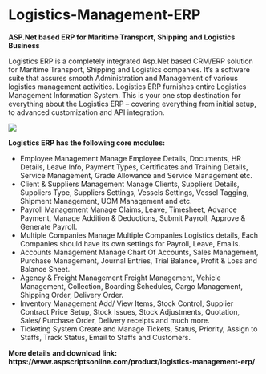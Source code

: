 # Logistics-Management-ERP
<b>ASP.Net based ERP for Maritime Transport, Shipping and Logistics Business</b>

Logistics ERP is a completely integrated Asp.Net based CRM/ERP solution for Maritime Transport, Shipping and Logistics companies. It’s a software suite that assures smooth Administration and Management of various logistics management activities. Logistics ERP furnishes entire Logistics Management Information System. This is your one stop destination for everything about the Logistics ERP – covering everything from initial setup, to advanced customization and API integration.

<img src="https://www.aspscriptsonline.com/wp-content/uploads/2016/06/logistics_3.jpg">

<b>Logistics ERP has the following core modules:</b>

<ul>
<li>Employee Management
Manage Employee Details, Documents, HR Details, Leave Info, Payment Types, Certificates and Training Details, Service Management, Grade Allowance and Service Management etc.</li>

<li>Client & Suppliers Management
Manage Clients, Suppliers Details, Suppliers Type, Suppliers Settings, Vessels Settings, Vessel Tagging, Shipment Management, UOM Management and etc.</li>

<li>Payroll Management
Manage Claims, Leave, Timesheet, Advance Payment, Manage Addition & Deductions, Submit Payroll, Approve & Generate Payroll.</li>

<li>Multiple Companies
Manage Multiple Companies Logistics details, Each Companies should have its own settings for Payroll, Leave, Emails.</li>

<li>Accounts Management
Manage Chart Of Accounts, Sales Management, Purchase Management, Journal Entries, Trial Balance, Profit & Loss and Balance Sheet.</li>

<li>Agency & Freight Management
Freight Management, Vehicle Management, Collection, Boarding Schedules, Cargo Management, Shipping Order, Delivery Order.</li>

<li>Inventory Management
Add/ View Items, Stock Control, Supplier Contract Price Setup, Stock Issues, Stock Adjustments, Quotation, Sales/ Purchase Order, Delivery receipts and much more.</li>

<li>Ticketing System
Create and Manage Tickets, Status, Priority, Assign to Staffs, Track Status, Email to Staffs and Customers.</li>
</ul>
<b>More details and download link:</b><br>
<b>https://www.aspscriptsonline.com/product/logistics-management-erp/</b>

